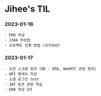 # Jihee's TIL
### 2023-01-16
    - ERD 작성
    - JIRA 작성법
    - 프로젝트 진행 방법 (코치세션)


### 2023-01-17
    - 오전 스크럼 회의 (BE - ERD, WebRTC 관련 회의)
    - API 명세서 작성
    - 소셜 로그인 test
    - JWT 토큰 관련 학습
    - ERD 작성 2차
    